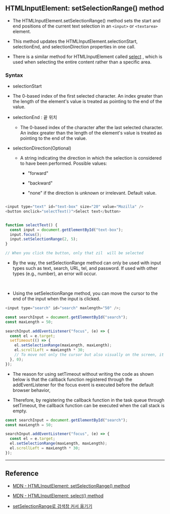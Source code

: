 ## HTMLInputElement: setSelectionRange() method

- The HTMLInputElement.setSelectionRange() method sets the start and end positions of the current text selection in an `<input>` or `<textarea>` element.

- This method updates the HTMLInputElement.selectionStart, selectionEnd, and selectionDirection properties in one call.

- There is a similar method for HTMLInputElement called [select](https://developer.mozilla.org/en-US/docs/Web/API/HTMLInputElement/select) , which is used when selecting the entire content rather than a specific area.

### Syntax

- selectionStart

- The 0-based index of the first selected character. An index greater than the length of the element's value is treated as pointing to the end of the value.

- selectionEnd : 끝 위치

  - The 0-based index of the character after the last selected character. An index greater than the length of the element's value is treated as pointing to the end of the value.

- selectionDirection(Optional)

  - A string indicating the direction in which the selection is considered to have been performed. Possible values:

    - "forward"

    - "backward"

    - "none" if the direction is unknown or irrelevant. Default value.

```js

<input type="text" id="text-box" size="20" value="Mozilla" />
<button onclick="selectText()">Select text</button>


function selectText() {
  const input = document.getElementById("text-box");
  input.focus();
  input.setSelectionRange(2, 5);
}

// When you click the button, only that zil  will be selected

```

- By the way, the setSelectionRange method can only be used with input types such as text, search, URL, tel, and password. If used with other types (e.g., number), an error will occur.

<br/>

- Using the setSelectionRange method, you can move the cursor to the end of the input when the input is clicked.

```js
<input type="search" id="search" maxlength="50" />;

const searchInput = document.getElementById("search");
const maxLength = 50;

searchInput.addEventListener("focus", (e) => {
  const el = e.target;
  setTimeout(() => {
    el.setSelectionRange(maxLength, maxLength);
    el.scrollLeft = maxLength * 30;
    // To move not only the cursor but also visually on the screen, it scrolls by the specified number of pixels.
  }, 0);
});
```

- The reason for using setTimeout without writing the code as shown below is that the callback function registered through the addEventListener for the focus event is executed before the default browser behavior,

- Therefore, by registering the callback function in the task queue through setTimeout, the callback function can be executed when the call stack is empty.

```js
const searchInput = document.getElementById("search");
const maxLength = 50;

searchInput.addEventListener("focus", (e) => {
  const el = e.target;
  el.setSelectionRange(maxLength, maxLength);
  el.scrollLeft = maxLength * 30;
});
```

---

## Reference

- [MDN - HTMLInputElement: setSelectionRange() method](https://developer.mozilla.org/en-US/docs/Web/API/HTMLInputElement/setSelectionRange)

- [MDN - HTMLInputElement: select() method](https://developer.mozilla.org/en-US/docs/Web/API/HTMLInputElement/select)

- [setSelectionRange로 검색창 커서 옮기기](https://fe-developers.kakaoent.com/2021/211104-setselectionrange/)
